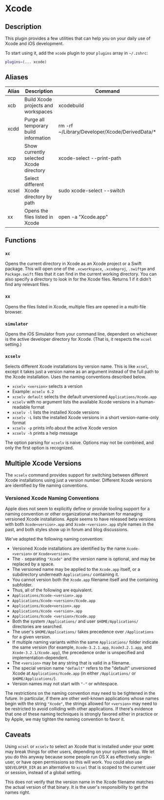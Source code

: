 # Xcode

## Description

This plugin provides a few utilities that can help you on your daily use of Xcode and iOS development.

To start using it, add the `xcode` plugin to your `plugins` array in `~/.zshrc`:

```zsh
plugins=(... xcode)
```

## Aliases

| Alias | Description                              | Command                                        |
|-------|------------------------------------------|------------------------------------------------|
| xcb   | Build Xcode projects and workspaces      | xcodebuild                                     |
| xcdd  | Purge all temporary build information    | rm -rf ~/Library/Developer/Xcode/DerivedData/* |
| xcp   | Show currently selected Xcode directory  | xcode-select --print-path                      |
| xcsel | Select different Xcode directory by path | sudo xcode-select --switch                     |
| xx    | Opens the files listed in Xcode          | open -a "Xcode.app"                            |

## Functions

### `xc`

Opens the current directory in Xcode as an Xcode project or a Swift package. This will open one of the `.xcworkspace`, `.xcodeproj`, `.swiftpm` and `Package.swift` files that it can find in the current working directory. You can also specify a directory to look in for the Xcode files.
Returns 1 if it didn't find any relevant files.

### `xx`

Opens the files listed in Xcode, multiple files are opened in a multi-file browser.

### `simulator`

Opens the iOS Simulator from your command line, dependent on whichever is the active developer directory for Xcode. (That is, it respects the `xcsel` setting.)

### `xcselv`

Selects different Xcode installations by version name. This is like `xcsel`, except it takes just a version name as an argument instead of the full path to the Xcode installation. Uses the naming conventions described below.

* `xcselv <version>` selects a version
* Example: `xcselv 6.2`
* `xcselv default` selects the default unversioned `Applications/Xcode.app`
* `xcselv` with no argument lists the available Xcode versions in a human-readable format
* `xcselv -l` lists the installed Xcode versions
* `xcselv -L` lists the installed Xcode versions in a short version-name-only format
* `xcselv -p` prints info about the active Xcode version
* `xcselv -h` prints a help message

The option parsing for `xcselv` is naive. Options may not be combined, and only the first option is recognized.

## Multiple Xcode Versions

The `xcselv` command provides support for switching between different Xcode installations using just a version number. Different Xcode versions are identified by file naming conventions.

### Versioned Xcode Naming Conventions

Apple does not seem to explicitly define or provide tooling support for a naming convention or other organizational mechanism for managing versioned Xcode installations. Apple seems to have released beta versions with both `Xcode<version>.app` and `Xcode-<version>.app` style names in the past, and both styles show up in forum and blog discussions.

We've adopted the following naming convention:

* Versioned Xcode installations are identified by the name `Xcode-<version>` or `Xcode<version>`.
* The `-` separating `"Xcode"` and the version name is optional, and may be replaced by a space.
* The versioned name may be applied to the `Xcode.app` itself, or a subdirectory underneath `Applications/` containing it.
* You cannot version both the `Xcode.app` filename itself and the containing subfolder.
* Thus, all of the following are equivalent.
* `Applications/Xcode-<version>.app`
* `Applications/Xcode-<version>/Xcode.app`
* `Applications/Xcode<version>.app`
* `Applications/Xcode <version>.app`
* `Applications/Xcode <version>/Xcode.app`
* Both the system `/Applications/` and user `$HOME/Applications/` directories are searched.
* The user's `$HOME/Applications/` takes precedence over `/Applications` for a given version.
* If multiple naming variants within the same `Applications/` folder indicate the same version (for example, `Xcode-3.2.1.app`, `Xcode3.2.1.app`, and `Xcode-3.2.1/Xcode.app`), the precedence order is unspecified and implementation-dependent.
* The `<version>` may be any string that is valid in a filename.
* The special version name `"default"` refers to the "default" unversioned Xcode at `Applications/Xcode.app` (in either `/Applications/` or `$HOME/Applications/`).
* Version names may not start with ``"-"`` or whitespace.

The restrictions on the naming convention may need to be tightened in the future. In particular, if there are other well-known applications whose names begin with the string `"Xcode"`, the strings allowed for `<version>` may need to be restricted to avoid colliding with other applications. If there's evidence that one of these naming techniques is strongly favored either in practice or by Apple, we may tighten the naming convention to favor it.

## Caveats

Using `xcsel` or `xcselv` to select an Xcode that is installed under your `$HOME` may break things for other users, depending on your system setup. We let you do this anyway because some people run OS X as effectively single-user, or have open permissions so this will work. You could also use `$DEVELOPER_DIR` as an alternative to `xcsel` that is scoped to the current user or session, instead of a global setting.

This does not verify that the version name in the Xcode filename matches the actual version of that binary. It is the user's responsibility to get the names right.
